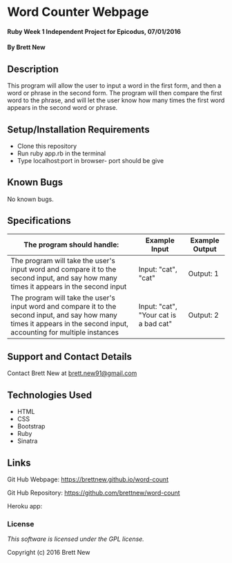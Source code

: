 # Word Counter Webpage

#### Ruby Week 1 Independent Project for Epicodus, 07/01/2016

#### By Brett New

## Description

This program will allow the user to input a word in the first form, and then a word or phrase in the second form. The program will then compare the first word to the phrase, and will let the user know how many times the first word appears in the second word or phrase.

## Setup/Installation Requirements

* Clone this repository
* Run ruby app.rb in the terminal
* Type localhost:port in browser- port should be give

## Known Bugs

No known bugs.

## Specifications

The program should handle: | Example Input | Example Output
----- | ----- | -----
The program will take the user's input word and compare it to the second input, and say how many times it appears in the second input | Input: "cat", "cat" | Output: 1
The program will take the user's input word and compare it to the second input, and say how many times it appears in the second input, accounting for multiple instances | Input: "cat", "Your cat is a bad cat" | Output: 2

## Support and Contact Details

Contact Brett New at brett.new91@gmail.com

## Technologies Used

* HTML
* CSS
* Bootstrap
* Ruby
* Sinatra

## Links

Git Hub Webpage: https://brettnew.github.io/word-count

Git Hub Repository: https://github.com/brettnew/word-count

Heroku app: 

### License

*This software is licensed under the GPL license.*

Copyright (c) 2016 Brett New
